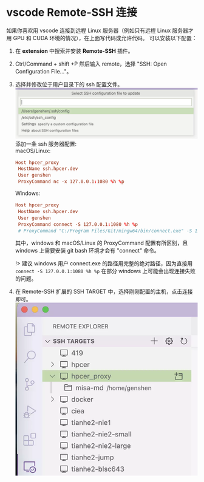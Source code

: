 # vscode Remote-SSH 连接
如果你喜欢用 vscode 连接到远程 Linux 服务器（例如只有远程 Linux 服务器才用 GPU 和 CUDA 环境的情况），在上面写代码或允许代码。
可以安装以下配置：

1. 在 **extension** 中搜索并安装 **Remote-SSH** 插件。
2. Ctrl/Command + shift +P 然后输入 remote，选择 "SSH: Open Configuration File…"。
3. 选择并修改位于用户目录下的 ssh 配置文件。
   ![](resource/vsc-ssh-config.webp)
   添加一条 ssh 服务器配置:  
   macOS/Linux:
   ```toml
   Host hpcer_proxy
    HostName ssh.hpcer.dev
    User genshen
    ProxyCommand nc -x 127.0.0.1:1080 %h %p
   ```
   Windows:
   ```toml
   Host hpcer_proxy
    HostName ssh.hpcer.dev
    User genshen
    ProxyCommand connect -S 127.0.0.1:1080 %h %p
    # ProxyCommand "C:/Program Files/Git/mingw64/bin/connect.exe" -S 127.0.0.1:1080 %h %p  # Windows full connect path
   ```
   其中，windows 和 macOS/Linux 的 ProxyCommand 配置有所区别，且 windows 上需要安装 git bash 环境才会有 "connect" 命令。

   !> 建议 windows 用户 connect.exe 的路径用完整的绝对路径，因为直接用 `connect -S 127.0.0.1:1080 %h %p` 在部分 windows 上可能会出现连接失败的问题。

4. 在 Remote-SSH 扩展的 SSH TARGET 中，选择刚刚配置的主机，点击连接即可。
  ![](./resource/vsc-ssh-remote.webp)

